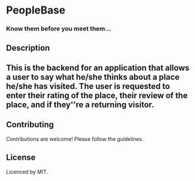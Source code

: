 <h1>PeopleBase</h1>
<h3>Know them before you meet them...</h3>

<h2>Description<h2>
This is the backend for an application that allows a user to say what he/she thinks about a place he/she has visited.
The user is requested to enter their rating of the place, their review of the place, and if they''re a returning visitor.

## Contributing

Contributions are welcome! Please follow the guidelines.

## License

Licenced by MIT.